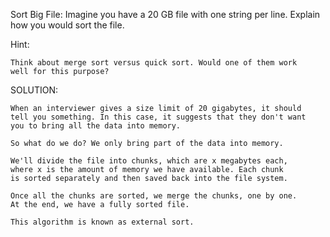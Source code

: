 Sort Big File: Imagine you have a 20 GB file with one string per line.
Explain how you would sort the file.

Hint:

    Think about merge sort versus quick sort. Would one of them work
    well for this purpose?


SOLUTION:

    When an interviewer gives a size limit of 20 gigabytes, it should
    tell you something. In this case, it suggests that they don't want
    you to bring all the data into memory.

    So what do we do? We only bring part of the data into memory.

    We'll divide the file into chunks, which are x megabytes each,
    where x is the amount of memory we have available. Each chunk
    is sorted separately and then saved back into the file system.

    Once all the chunks are sorted, we merge the chunks, one by one.
    At the end, we have a fully sorted file.

    This algorithm is known as external sort.
